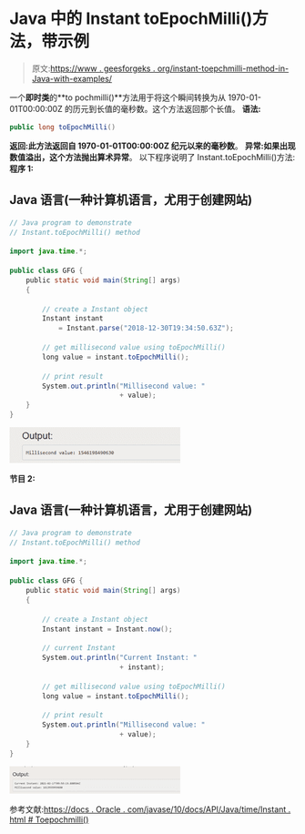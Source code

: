 # Java 中的 Instant toEpochMilli()方法，带示例

> 原文:[https://www . geesforgeks . org/instant-toepchmilli-method-in-Java-with-examples/](https://www.geeksforgeeks.org/instant-toepochmilli-method-in-java-with-examples/)

一个**即时类**的**to pochmilli()**方法用于将这个瞬间转换为从 1970-01-01T00:00:00Z 的历元到长值的毫秒数。这个方法返回那个长值。
**语法:**

```java
public long toEpochMilli()
```

**返回:**此方法返回自 1970-01-01T00:00:00Z 纪元以来的**毫秒数**。
**异常:**如果出现数值溢出，这个方法抛出**算术异常**。
以下程序说明了 Instant.toEpochMilli()方法:
**程序 1:**

## Java 语言(一种计算机语言，尤用于创建网站)

```java
// Java program to demonstrate
// Instant.toEpochMilli() method

import java.time.*;

public class GFG {
    public static void main(String[] args)
    {

        // create a Instant object
        Instant instant
            = Instant.parse("2018-12-30T19:34:50.63Z");

        // get millisecond value using toEpochMilli()
        long value = instant.toEpochMilli();

        // print result
        System.out.println("Millisecond value: "
                           + value);
    }
}
```

![](img/042dbb230dbb2e9d4a7420975066b9cd.png)

**节目 2:**

## Java 语言(一种计算机语言，尤用于创建网站)

```java
// Java program to demonstrate
// Instant.toEpochMilli() method

import java.time.*;

public class GFG {
    public static void main(String[] args)
    {

        // create a Instant object
        Instant instant = Instant.now();

        // current Instant
        System.out.println("Current Instant: "
                           + instant);

        // get millisecond value using toEpochMilli()
        long value = instant.toEpochMilli();

        // print result
        System.out.println("Millisecond value: "
                           + value);
    }
}
```

![](img/d127c41fdd848880375224fdaeeceba0.png)

参考文献:[https://docs . Oracle . com/javase/10/docs/API/Java/time/Instant . html # Toepochmilli()](https://docs.oracle.com/javase/10/docs/api/java/time/Instant.html#toEpochMilli())